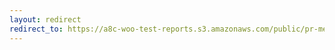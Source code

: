 ```yaml
---
layout: redirect
redirect_to: https://a8c-woo-test-reports.s3.amazonaws.com/public/pr-merge/39526/e2e/index.html
---
```

